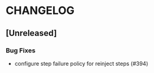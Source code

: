# CHANGELOG

## [Unreleased]

### Bug Fixes

- configure step failure policy for reinject steps (#394)



